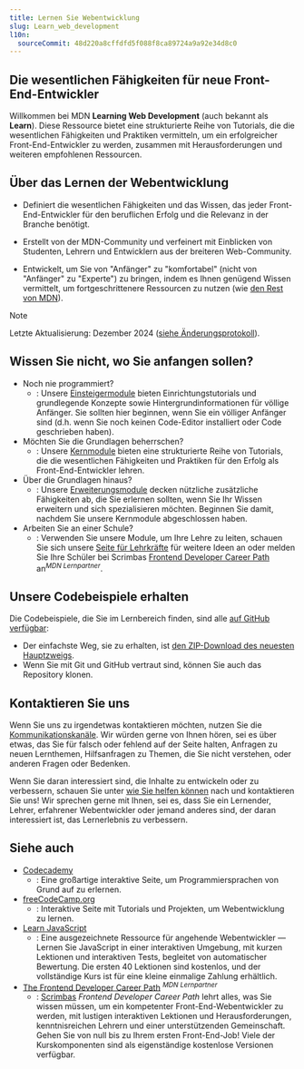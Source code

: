 ```yaml
---
title: Lernen Sie Webentwicklung
slug: Learn_web_development
l10n:
  sourceCommit: 48d220a8cffdfd5f088f8ca89724a9a92e34d8c0
---
```


## Die wesentlichen Fähigkeiten für neue Front-End-Entwickler

Willkommen bei MDN **Learning Web Development** (auch bekannt als **Learn**). Diese Ressource bietet eine strukturierte Reihe von Tutorials, die die wesentlichen Fähigkeiten und Praktiken vermitteln, um ein erfolgreicher Front-End-Entwickler zu werden, zusammen mit Herausforderungen und weiteren empfohlenen Ressourcen.

## Über das Lernen der Webentwicklung

- Definiert die wesentlichen Fähigkeiten und das Wissen, das jeder Front-End-Entwickler für den beruflichen Erfolg und die Relevanz in der Branche benötigt.

- Erstellt von der MDN-Community und verfeinert mit Einblicken von Studenten, Lehrern und Entwicklern aus der breiteren Web-Community.

- Entwickelt, um Sie von "Anfänger" zu "komfortabel" (nicht von "Anfänger" zu "Experte") zu bringen, indem es Ihnen genügend Wissen vermittelt, um fortgeschrittenere Ressourcen zu nutzen (wie [den Rest von MDN](/en-US/)).

> [!NOTE]
> Letzte Aktualisierung: Dezember 2024 ([siehe Änderungsprotokoll](/de/docs/Learn_web_development/Changelog)).

## Wissen Sie nicht, wo Sie anfangen sollen?

- Noch nie programmiert?
  - : Unsere [Einsteigermodule](/de/docs/Learn_web_development/Getting_started) bieten Einrichtungstutorials und grundlegende Konzepte sowie Hintergrundinformationen für völlige Anfänger. Sie sollten hier beginnen, wenn Sie ein völliger Anfänger sind (d.h. wenn Sie noch keinen Code-Editor installiert oder Code geschrieben haben).
- Möchten Sie die Grundlagen beherrschen?
  - : Unsere [Kernmodule](/de/docs/Learn_web_development/Core) bieten eine strukturierte Reihe von Tutorials, die die wesentlichen Fähigkeiten und Praktiken für den Erfolg als Front-End-Entwickler lehren.
- Über die Grundlagen hinaus?
  - : Unsere [Erweiterungsmodule](/de/docs/Learn_web_development/Extensions) decken nützliche zusätzliche Fähigkeiten ab, die Sie erlernen sollten, wenn Sie Ihr Wissen erweitern und sich spezialisieren möchten. Beginnen Sie damit, nachdem Sie unsere Kernmodule abgeschlossen haben.
- Arbeiten Sie an einer Schule?
  - : Verwenden Sie unsere Module, um Ihre Lehre zu leiten, schauen Sie sich unsere [Seite für Lehrkräfte](/de/docs/Learn_web_development/Educators) für weitere Ideen an oder melden Sie Ihre Schüler bei Scrimbas [Frontend Developer Career Path](https://scrimba.com/the-frontend-developer-career-path-c0j?via=mdn) an<sup>_MDN Lernpartner_</sup>.

## Unsere Codebeispiele erhalten

Die Codebeispiele, die Sie im Lernbereich finden, sind alle [auf GitHub verfügbar](https://github.com/mdn/learning-area/):

- Der einfachste Weg, sie zu erhalten, ist [den ZIP-Download des neuesten Hauptzweigs](https://codeload.github.com/mdn/learning-area/zip/main).
- Wenn Sie mit Git und GitHub vertraut sind, können Sie auch das Repository klonen.

## Kontaktieren Sie uns

Wenn Sie uns zu irgendetwas kontaktieren möchten, nutzen Sie die [Kommunikationskanäle](/de/docs/MDN/Community/Communication_channels). Wir würden gerne von Ihnen hören, sei es über etwas, das Sie für falsch oder fehlend auf der Seite halten, Anfragen zu neuen Lernthemen, Hilfsanfragen zu Themen, die Sie nicht verstehen, oder anderen Fragen oder Bedenken.

Wenn Sie daran interessiert sind, die Inhalte zu entwickeln oder zu verbessern, schauen Sie unter [wie Sie helfen können](/de/docs/MDN/Community) nach und kontaktieren Sie uns! Wir sprechen gerne mit Ihnen, sei es, dass Sie ein Lernender, Lehrer, erfahrener Webentwickler oder jemand anderes sind, der daran interessiert ist, das Lernerlebnis zu verbessern.

## Siehe auch

- [Codecademy](https://www.codecademy.com/)
  - : Eine großartige interaktive Seite, um Programmiersprachen von Grund auf zu erlernen.
- [freeCodeCamp.org](https://www.freecodecamp.org/)
  - : Interaktive Seite mit Tutorials und Projekten, um Webentwicklung zu lernen.
- [Learn JavaScript](https://learnjavascript.online/)
  - : Eine ausgezeichnete Ressource für angehende Webentwickler — Lernen Sie JavaScript in einer interaktiven Umgebung, mit kurzen Lektionen und interaktiven Tests, begleitet von automatischer Bewertung. Die ersten 40 Lektionen sind kostenlos, und der vollständige Kurs ist für eine kleine einmalige Zahlung erhältlich.
- [The Frontend Developer Career Path](https://scrimba.com/the-frontend-developer-career-path-c0j?via=mdn) <sup>_MDN Lernpartner_</sup>
  - : [Scrimbas](https://scrimba.com/?via=mdn) _Frontend Developer Career Path_ lehrt alles, was Sie wissen müssen, um ein kompetenter Front-End-Webentwickler zu werden, mit lustigen interaktiven Lektionen und Herausforderungen, kenntnisreichen Lehrern und einer unterstützenden Gemeinschaft. Gehen Sie von null bis zu Ihrem ersten Front-End-Job! Viele der Kurskomponenten sind als eigenständige kostenlose Versionen verfügbar.
